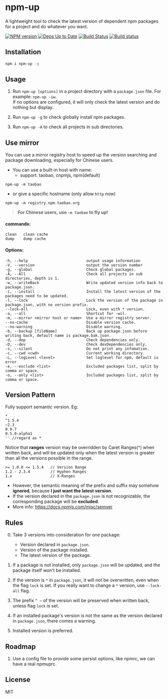 npm-up
======

A lightweight tool to check the latest version of dependent npm packages for a project and do whatever you want.

[![NPM version](https://badge.fury.io/js/npm-up.svg)](http://badge.fury.io/js/npm-up)
[![Deps Up to Date](https://david-dm.org/dracupid/npm-up.svg?style=flat)](https://david-dm.org/dracupid/npm-up)
[![Build Status](https://travis-ci.org/dracupid/npm-up.svg)](https://travis-ci.org/dracupid/npm-up)
[![Build status](https://ci.appveyor.com/api/projects/status/github/dracupid/npm-up?svg=true)](https://ci.appveyor.com/project/dracupid/npm-up)

## Installation
```bash
npm i npm-up -g
```

## Usage
1. Run `npm-up [options]` in a project directory with a `package.json` file. For example: `npm-up -iw`. <br/>
If no options are configured, it will only check the latest version and do nothing but display.

2. Run `npm-up -g` to check globally install npm packages.

3. Run `npm-up -A` to check all projects in sub directories.

## Use mirror
You can use a mirror registry host to speed up the version searching and package downloading, especially for Chinese users.
- You can use a built-in host with name:
    + support: taobao, cnpmjs, npm(default)
```
npm-up -m taobao
```
- or give a specific hostname (only allow `http` now)
```
npm-up -m registry.npm.taobao.org
```

> **For Chinese users, use `-m taobao` to fly up!**

#### commands:

```
clean   clean cache
dump    dump cache
```

#### Options:
```
-h, --help                          output usage information
-V, --version                       output the version number
-g, --global                        Check global packages.
-A, --All                           Check all projects in sub directories, depth is 1.
-w, --writeBack                     Write updated version info back to package.json.
-i, --install                       Install the latest version of the packages need to be updated.
-l, --lock                          Lock the version of the package in package.json, with no version prefix.
--lock-all                          Lock, even with * version.
-a, --all                           Shortcut for -wil.
-m, --mirror <mirror host or name>  Use a mirror registry server.
--no-cache                          Disable version cache.
--no-warning                        Disable warning.
-b, --backup [fileName]             Back up package.json before writing back, default name is package.bak.json.
-d, --dep                           Check dependencies only.
-D, --dev                           Check devDependencies only.
-s, --silent                        Do not print any infomation.
-c, --cwd <cwd>                     Current working directory.
-L, --logLevel <level>              Set loglevel for npm, default is error
-e, --exclude <list>                Excluded packages list, split by comma or space.
-o, --only <list>                   Included packages list, split by comma or space.
```

## Version Pattern
Fully support semantic version. Eg:
```
*
^1.5.4
~2.3
0.9.7
0.5.0-alpha1
'' //regard as *
```

Notice that **ranges** version may be overridden by Caret Ranges(^) when written back, and will be updated only when the latest version is greater than all the versions possible in the range.
```
>= 1.0.0 <= 1.5.4   // Version Range
1.2 - 2.3.4         // Hyphen Ranges
1.x                 // X-Ranges
```
- However, the semantic meaning of the prefix and suffix may somehow **ignored**, because **I just want the latest version**.
- If the version declared in the `package.json` is not recognizable, the corresponding package will be **excluded**.
- More info: https://docs.npmjs.com/misc/semver

## Rules
0. Take 3 versions into consideration for one package:
    - Version declared in `package.json`.
    - Version of the package installed.
    - The latest version of the package.

0. If a package is not installed, only `package.json` will be updated, and the package itself won't be installed.

0. If the version is `*` in `package.json`, it will not be overwritten, even when the flag `lock` is set. If you really want to change a `*` version, use `--lock-all` flag.

0. The prefix `^ ~` of the version will be preserved when written back, unless flag `lock` is set.

0. If an installed package's version is not the same as the version declared in `package.json`, there comes a warning.

0. Installed version is preferred.

## Roadmap
1. Use a config file to provide some persist options, like npmrc, we can have a real npmuprc.

## License
MIT
